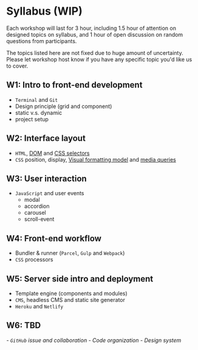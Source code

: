 # Syllabus (WIP)

Each workshop will last for 3 hour, including 1.5 hour of attention on designed topics on syllabus, and 1 hour of open discussion on random questions from participants.

The topics listed here are not fixed due to huge amount of uncertainty. Please let workshop host know if you have any specific topic you'd like us to cover.

## W1: Intro to front-end development

- `Terminal` and `Git`
- Design principle (grid and component)
- static v.s. dynamic
- project setup

## W2: Interface layout

- `HTML`, [DOM](https://developers.google.com/web/fundamentals/performance/critical-rendering-path/constructing-the-object-model) and [CSS selectors](https://developer.mozilla.org/en-US/docs/Web/CSS/CSS_Selectors)
- `CSS` position, display, [Visual formatting model](https://developer.mozilla.org/en-US/docs/Web/CSS/Visual_formatting_model) and [media queries](https://developer.mozilla.org/en-US/docs/Web/CSS/Media_Queries/Using_media_queries)

## W3: User interaction

- `JavaScript` and user events
	- modal
	- accordion
	- carousel
	- scroll-event

## W4: Front-end workflow

- Bundler & runner (`Parcel`, `Gulp` and `Webpack`)
- `CSS` processors

## W5: Server side intro and deployment

- Template engine (components and modules)
- `CMS`, headless CMS and static site generator
- `Heroku` and `Netlify`

## W6: TBD

*- `GitHub` issue and collaboration*
*- Code organization*
*- Design system*